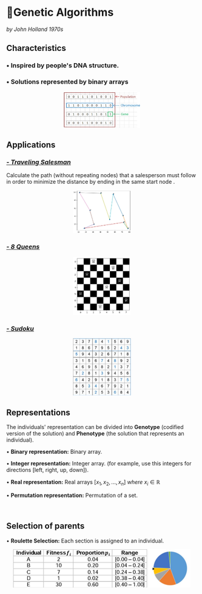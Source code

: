 # 🧬Genetic Algorithms

_by John Holland 1970s_

## Characteristics
 ### • Inspired by people's DNA structure.
 ### • Solutions represented by binary arrays
<p align="center">
    <img width="40%" src="imgs/1.jpg"> </img>
</p>


##  Applications
### <u> _[- Traveling Salesman](https://github.com/saracarolina12/IA_School/blob/master/Semestres/Optimizaci%C3%B3n%20y%20Metaheur%C3%ADsticas%20II/Code/Evolutionary%20Computation/Genetic%20Algorithms/TravelerSalesman/TravelerSalesman.ipynb)_ </u>
Calculate the path (without repeating nodes) that a salesperson must follow in order to minimize the distance by ending in the same start node . 
<p align="center">
    <img width="30%" src="imgs/TravelingSalesman.jpg"> </img>
</p>

### <u> _[- 8 Queens](https://github.com/saracarolina12/IA_School/blob/master/Semestres/Optimizaci%C3%B3n%20y%20Metaheur%C3%ADsticas%20II/Code/Evolutionary%20Computation/Genetic%20Algorithms/8Queens/8Queens.ipynb)_ </u>
<p align="center">
    <img width="30%" src="imgs/8Queens.png"> </img>
</p>

### <u> _[- Sudoku](https://www.researchgate.net/publication/311250094/figure/fig1/AS:550057118101504@1508155244101/A-Sudoku-with-17-clues-and-its-unique-solution.png)_ </u>
<p align="center">
    <img width="30%" src="imgs/sudoku.png"> </img>
</p>


##  Representations
The individuals' representation can be divided into **Genotype** (codified version of the solution) and **Phenotype** (the solution that represents an individual).

• **Binary representation:** Binary array. 

• **Integer representation:** Integer array. (for example, use this integers for directions [left, right, up, down]).

• **Real representation:** Real arrays [$x_1, x_2,...,x_n$] $where$ $x_i ∈ ℝ$

• **Permutation representation:** Permutation of a set.


</br>

## Selection of parents
• **Roulette Selection:** Each section is assigned to an individual.
<p align="center">
    <img width="70%" src="imgs/rouletteSelection_2.jpg"> </img>
    <img width="22%" src="imgs/rouletteSelection.jpg"> </img>
</p>
